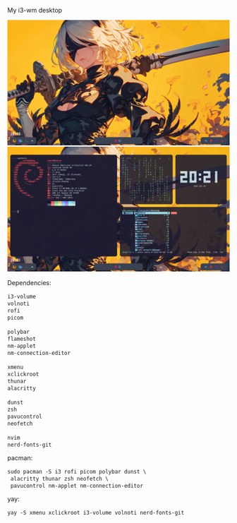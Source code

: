 My i3-wm desktop

![Scren1 screem2](https://github.com/SPEAKER02/widjeto/blob/main/imgs/Scren1.png)
![Scren2 screen2](https://github.com/SPEAKER02/widjeto/blob/main/imgs/Scren2.png)

Dependencies:
```
i3-volume
volnoti
rofi
picom

polybar
flameshot
nm-applet
nm-connection-editor

xmenu
xclickroot
thunar
alacritty

dunst
zsh
pavucontrol
neofetch

nvim
nerd-fonts-git
```

pacman:
```
sudo pacman -S i3 rofi picom polybar dunst \
 alacritty thunar zsh neofetch \
 pavucontrol nm-applet nm-connection-editor
```
yay:
```
yay -S xmenu xclickroot i3-volume volnoti nerd-fonts-git
```
